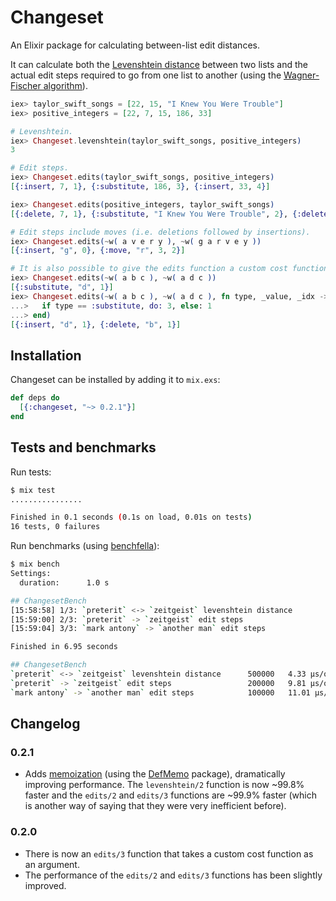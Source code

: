 # Changeset

An Elixir package for calculating between-list edit distances.

It can calculate both the [Levenshtein distance](https://en.wikipedia.org/wiki/Levenshtein_distance) between two lists and the actual edit steps required to go from one list to another (using the [Wagner-Fischer algorithm](https://en.wikipedia.org/wiki/Wagner%E2%80%93Fischer_algorithm)).

```elixir
iex> taylor_swift_songs = [22, 15, "I Knew You Were Trouble"]
iex> positive_integers = [22, 7, 15, 186, 33]

# Levenshtein.
iex> Changeset.levenshtein(taylor_swift_songs, positive_integers)
3

# Edit steps.
iex> Changeset.edits(taylor_swift_songs, positive_integers)
[{:insert, 7, 1}, {:substitute, 186, 3}, {:insert, 33, 4}]

iex> Changeset.edits(positive_integers, taylor_swift_songs)
[{:delete, 7, 1}, {:substitute, "I Knew You Were Trouble", 2}, {:delete, 33, 4}]

# Edit steps include moves (i.e. deletions followed by insertions).
iex> Changeset.edits(~w( a v e r y ), ~w( g a r v e y ))
[{:insert, "g", 0}, {:move, "r", 3, 2}]

# It is also possible to give the edits function a custom cost function.
iex> Changeset.edits(~w( a b c ), ~w( a d c ))
[{:substitute, "d", 1}]
iex> Changeset.edits(~w( a b c ), ~w( a d c ), fn type, _value, _idx ->
...>   if type == :substitute, do: 3, else: 1
...> end)
[{:insert, "d", 1}, {:delete, "b", 1}]
```

## Installation

Changeset can be installed by adding it to `mix.exs`:

```elixir
def deps do
  [{:changeset, "~> 0.2.1"}]
end
```

## Tests and benchmarks

Run tests:

```sh
$ mix test
................

Finished in 0.1 seconds (0.1s on load, 0.01s on tests)
16 tests, 0 failures
```

Run benchmarks (using [benchfella](https://github.com/alco/benchfella)):

```sh
$ mix bench
Settings:
  duration:      1.0 s

## ChangesetBench
[15:58:58] 1/3: `preterit` <-> `zeitgeist` levenshtein distance
[15:59:00] 2/3: `preterit` -> `zeitgeist` edit steps
[15:59:04] 3/3: `mark antony` -> `another man` edit steps

Finished in 6.95 seconds

## ChangesetBench
`preterit` <-> `zeitgeist` levenshtein distance      500000   4.33 µs/op
`preterit` -> `zeitgeist` edit steps                 200000   9.81 µs/op
`mark antony` -> `another man` edit steps            100000   11.01 µs/op
```

## Changelog

### 0.2.1

* Adds [memoization](https://wiki.haskell.org/Memoization) (using the [DefMemo](https://github.com/os6sense/DefMemo) package), dramatically improving performance. The `levenshtein/2` function is now ~99.8% faster and the `edits/2` and `edits/3` functions are ~99.9% faster (which is another way of saying that they were very inefficient before).

### 0.2.0

* There is now an `edits/3` function that takes a custom cost function as an argument.
* The performance of the `edits/2` and `edits/3` functions has been slightly improved.
